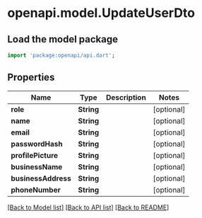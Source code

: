 # openapi.model.UpdateUserDto

## Load the model package
```dart
import 'package:openapi/api.dart';
```

## Properties
Name | Type | Description | Notes
------------ | ------------- | ------------- | -------------
**role** | **String** |  | [optional] 
**name** | **String** |  | [optional] 
**email** | **String** |  | [optional] 
**passwordHash** | **String** |  | [optional] 
**profilePicture** | **String** |  | [optional] 
**businessName** | **String** |  | [optional] 
**businessAddress** | **String** |  | [optional] 
**phoneNumber** | **String** |  | [optional] 

[[Back to Model list]](../README.md#documentation-for-models) [[Back to API list]](../README.md#documentation-for-api-endpoints) [[Back to README]](../README.md)



